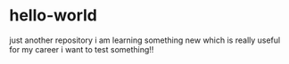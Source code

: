 # hello-world
just another repository
i am learning something new which is really useful for my career
i want to test something!!
